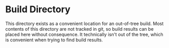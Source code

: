 # Build Directory

This directory exists as a convenient location for an out-of-tree build.
Most contents of this directory are not tracked in git, so build results can be placed here without consequence.
It technically isn't out of the tree, which is convenient when trying to find build results.
